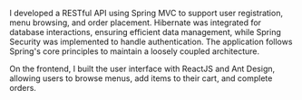 I developed a RESTful API using Spring MVC to support user registration, menu browsing, and order placement. Hibernate was integrated for database interactions, ensuring efficient data management, while Spring Security was implemented to handle authentication. The application follows Spring's core principles to maintain a loosely coupled architecture.

On the frontend, I built the user interface with ReactJS and Ant Design, allowing users to browse menus, add items to their cart, and complete orders. 
